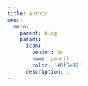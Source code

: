 ```yaml
---
title: Author
menu:
  main:
    parent: blog
    params:
      icon:
        vendor: bs
        name: pencil
        color: '#0f5e97'
      description: .
---
```

